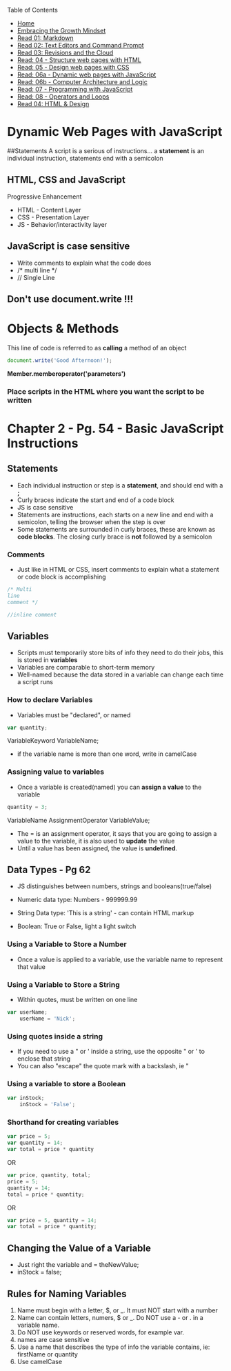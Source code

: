Table of Contents
* [Home](https://nickmagruder.github.io/reading-notes/)
* [Embracing the Growth Mindset](growth_mindset.md)
* [Read 01: Markdown](markdown.md)
* [Read 02: Text Editors and Command Prompt](text_editors.md)
* [Read 03: Revisions and the Cloud](read_03.md)
* [Read: 04 - Structure web pages with HTML](read_04.md)
* [Read: 05 - Design web pages with CSS](read_05.md)
* [Read: 06a - Dynamic web pages with JavaScript](read_06a.md)
* [Read: 06b - Computer Architecture and Logic](read_06b.md)
* [Read: 07 - Programming with JavaScript](read_07.md)
* [Read: 08 - Operators and Loops](read_08.md)
* [Read 04: HTML & Design](read_04.md)

# Dynamic Web Pages with JavaScript

##Statements
A script is a serious of instructions... a **statement** is an individual instruction, statements end with a semicolon

## HTML, CSS and JavaScript
Progressive Enhancement
* HTML - Content Layer
* CSS - Presentation Layer
* JS - Behavior/interactivity layer


## JavaScript is case sensitive

* Write comments to explain what the code does
* /* multi line */
* // Single Line

## Don't use document.write !!!

# Objects & Methods
This line of code is referred to as **calling** a method of an object

```JavaScript
document.write('Good Afternoon!');
```
**Member.memberoperator('parameters')**

### Place scripts in the HTML where you want the script to be written

# Chapter 2 - Pg. 54 - Basic JavaScript Instructions

## Statements
* Each individual instruction or step is a **statement**, and should end with a **;**
* Curly braces indicate the start and end of a code block
* JS is case sensitive
* Statements are instructions, each starts on a new line and end with a semicolon, telling the browser when the step is over
* Some statements are surrounded in curly braces, these are known as **code blocks**. The closing curly brace is **not** followed by a semicolon

### Comments
* Just like in HTML or CSS, insert comments to explain what a statement or code block is accomplishing

```JavaScript
/* Multi
line
comment */ 
```

```JavaScript
//inline comment 
```

## Variables
* Scripts must temporarily store bits of info they need to do their jobs, this is stored in **variables**
* Variables are comparable to short-term memory
* Well-named because the data stored in a variable can change each time a script runs

### How to declare Variables
* Variables must be "declared", or named

```JavaScript
var quantity; 
```

VariableKeyword  VariableName;

* if the variable name is more than one word, write in camelCase

### Assigning value to variables
* Once a variable is created(named) you can **assign a value** to the variable

```JavaScript 
quantity = 3; 
```

VariableName AssignmentOperator VariableValue;

* The = is an assignment operator, it says that you are going to assign a value to the variable, it is also used to **update** the value
* Until a value has been assigned, the value is **undefined**.

## Data Types - Pg 62
* JS distinguishes between numbers, strings and booleans(true/false)

* Numeric data type: Numbers - 999999.99
* String Data type: 'This is a string' - can contain HTML markup
* Boolean: True or False, light a light switch

### Using a Variable to Store a Number
* Once a value is applied to a variable, use the variable name to represent that value

### Using a Variable to Store a String
* Within quotes, must be written on one line 

```JavaScript
var userName;
    userName = 'Nick';
```

### Using quotes inside a string
* If you need to use a " or ' inside a string, use the opposite " or ' to enclose that string
* You can also "escape" the quote mark with a backslash, ie \"

### Using a variable to store a Boolean

```JavaScript
var inStock;
    inStock = 'False';
```

### Shorthand for creating variables
```JavaScript
var price = 5;
var quantity = 14;
var total = price * quantity
```

OR

```JavaScript
var price, quantity, total;
price = 5;
quantity = 14;
total = price * quantity;
```

OR
```JavaScript
var price = 5, quantity = 14;
var total = price * quantity;
```

## Changing the Value of a Variable
* Just right the variable and = theNewValue;
* inStock = false;

## Rules for Naming Variables
1. Name must begin with a letter, $, or _. It must NOT start with a number
2. Name can contain letters, numers, $ or _. Do NOT use a - or . in a variable name.
3. Do NOT use keywords or reserved words, for example var.
4. names are case sensitive
5. Use a name that describes the type of info the variable contains, ie: firstName or quantity
6. Use camelCase










